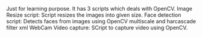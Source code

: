 Just for learning purpose.
It has 3 scripts which deals with OpenCV.
Image Resize script: Script resizes the images into given size.
Face detection script: Detects faces from images using OpenCV multiscale and harcascade filter xml
WebCam Video capture: SCript to capture video using OpenCV.



